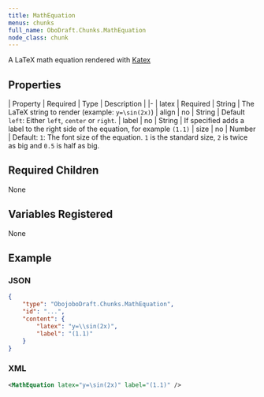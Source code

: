 ```yaml
---
title: MathEquation
menus: chunks
full_name: OboDraft.Chunks.MathEquation
node_class: chunk
---
```

A LaTeX math equation rendered with [Katex](https://github.com/Khan/KaTeX)

## Properties

| Property | Required | Type | Description |
|-
| latex | Required | String | The LaTeX string to render (example: `y=\sin(2x)`)
| align | no | String | Default `left`: Either `left`, `center` or `right`.
| label | no | String | If specified adds a label to the right side of the equation, for example `(1.1)`
| size | no | Number | Default: `1`: The font size of the equation. `1` is the standard size, `2` is twice as big and `0.5` is half as big.

## Required Children

None

## Variables Registered

None

## Example

### JSON

```json
{
	"type": "ObojoboDraft.Chunks.MathEquation",
	"id": "...",
	"content": {
		"latex": "y=\\sin(2x)",
		"label": "(1.1)"
	}
}
```

### XML

```xml
<MathEquation latex="y=\sin(2x)" label="(1.1)" />
```
